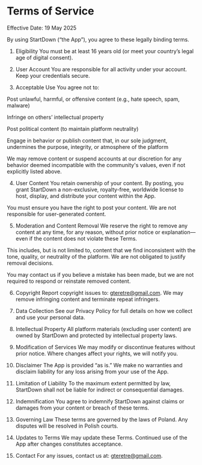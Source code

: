 # Terms of Service

Effective Date: 19 May 2025

By using StartDown (“the App”), you agree to these legally binding terms.

1. Eligibility
   You must be at least 16 years old (or meet your country’s legal age of digital consent).

2. User Account
   You are responsible for all activity under your account. Keep your credentials secure.

3. Acceptable Use
   You agree not to:

Post unlawful, harmful, or offensive content (e.g., hate speech, spam, malware)

Infringe on others’ intellectual property

Post political content (to maintain platform neutrality)

Engage in behavior or publish content that, in our sole judgment, undermines the purpose, integrity, or atmosphere of the platform

We may remove content or suspend accounts at our discretion for any behavior deemed incompatible with the community's values, even if not explicitly listed above.

4. User Content
   You retain ownership of your content. By posting, you grant StartDown a non-exclusive, royalty-free, worldwide license to host, display, and distribute your content within the App.

You must ensure you have the right to post your content. We are not responsible for user-generated content.

5. Moderation and Content Removal
   We reserve the right to remove any content at any time, for any reason, without prior notice or explanation—even if the content does not violate these Terms.

This includes, but is not limited to, content that we find inconsistent with the tone, quality, or neutrality of the platform. We are not obligated to justify removal decisions.

You may contact us if you believe a mistake has been made, but we are not required to respond or reinstate removed content.

6. Copyright
   Report copyright issues to: gteretre@gmail.com. We may remove infringing content and terminate repeat infringers.

7. Data Collection
   See our Privacy Policy for full details on how we collect and use your personal data.

8. Intellectual Property
   All platform materials (excluding user content) are owned by StartDown and protected by intellectual property laws.

9. Modification of Services
   We may modify or discontinue features without prior notice. Where changes affect your rights, we will notify you.

10. Disclaimer
    The App is provided “as is.” We make no warranties and disclaim liability for any loss arising from your use of the App.

11. Limitation of Liability
    To the maximum extent permitted by law, StartDown shall not be liable for indirect or consequential damages.

12. Indemnification
    You agree to indemnify StartDown against claims or damages from your content or breach of these terms.

13. Governing Law
    These terms are governed by the laws of Poland. Any disputes will be resolved in Polish courts.

14. Updates to Terms
    We may update these Terms. Continued use of the App after changes constitutes acceptance.

15. Contact
    For any issues, contact us at: gteretre@gmail.com.
